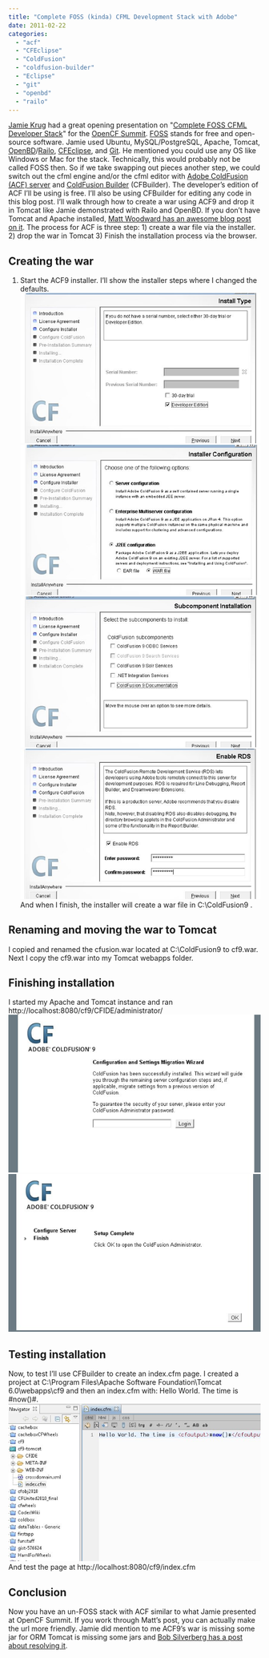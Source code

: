 ```yaml
---
title: "Complete FOSS (kinda) CFML Development Stack with Adobe"
date: 2011-02-22
categories: 
  - "acf"
  - "CFEclipse"
  - "ColdFusion"
  - "coldfusion-builder"
  - "Eclipse"
  - "git"
  - "openbd"
  - "railo"
---
```


[Jamie Krug](http://jamiekrug.com/blog/) had a great opening presentation on "[Complete FOSS CFML Developer Stack](http://www.opencfsummit.org/index.cfm/schedule/sessions/complete-foss-cfml-development-stack/)" for the [OpenCF Summit](http://www.opencfsummit.org/). [FOSS](http://en.wikipedia.org/wiki/Free_and_open_source_software) stands for free and open-source software. Jamie used Ubuntu, MySQL/PostgreSQL, Apache, Tomcat, [OpenBD](http://www.openbluedragon.org/)/[Railo](http://www.getrailo.com/), [CFEclipse](http://www.cfelcipse.org), and [Git](http://git-scm.com/). He mentioned you could use any OS like Windows or Mac for the stack. Technically, this would probably not be called FOSS then. So if we take swapping out pieces another step, we could switch out the cfml engine and/or the cfml editor with [Adobe ColdFusion (ACF) server](http://www.adobe.com/products/coldfusion/) and [ColdFusion Builder](http://www.adobe.com/products/coldfusion/cfbuilder/features/) (CFBuilder). The developer’s edition of ACF I’ll be using is free. I’ll also be using CFBuilder for editing any code in this blog post. I’ll walk through how to create a war using ACF9 and drop it in Tomcat like Jamie demonstrated with Railo and OpenBD. If you don’t have Tomcat and Apache installed, [Matt Woodward has an awesome blog post on it](http://www.mattwoodward.com/blog/index.cfm?event=showEntry&entryId=03233F6F-ED2C-43C7-AFF5FA2B3C3D845B). The process for ACF is three step: 1) create a war file via the installer. 2) drop the war in Tomcat 3) Finish the installation process via the browser.

## Creating the war

1) Start the ACF9 installer. I’ll show the installer steps where I changed the defaults. ![](images/foss1.jpg) ![](images/foss2.jpg) ![](images/foss3.jpg) ![](images/foss4.jpg) And when I finish, the installer will create a war file in C:\\ColdFusion9 . 

## Renaming and moving the war to Tomcat

I copied and renamed the cfusion.war located at C:\\ColdFusion9 to cf9.war. Next I copy the cf9.war into my Tomcat webapps folder.

## Finishing installation

I started my Apache and Tomcat instance and ran http://localhost:8080/cf9/CFIDE/administrator/ ![](images/foss5.jpg) ![](images/foss6.jpg)

## Testing installation

Now, to test I’ll use CFBuilder to create an index.cfm page. I created a project at C:\\Program Files\\Apache Software Foundation\\Tomcat 6.0\\webapps\\cf9 and then an index.cfm with: Hello World. The time is <cfoutput>#now()#</cfoutput>. ![](images/foss7.jpg) And test the page at http://localhost:8080/cf9/index.cfm

## Conclusion

Now you have an un-FOSS stack with ACF similar to what Jamie presented at OpenCF Summit. If you work through Matt’s post, you can actually make the url more friendly. Jamie did mention to me ACF9’s war is missing some jar for ORM Tomcat is missing some jars and [Bob Silverberg has a post about resolving it](http://www.silverwareconsulting.com/index.cfm/2009/8/28/Using-CF9s-ORM-Features-Under-Tomcat).
